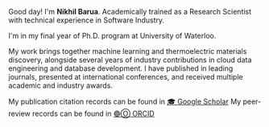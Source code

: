 

Good day! I'm **Nikhil Barua**. 
Academically trained as a Research Scientist with technical experience in Software Industry.

I'm in my final year of Ph.D. program at University of Waterloo. 

My work brings together machine learning and thermoelectric materials discovery, alongside several years of industry contributions in cloud data engineering and database development. I have published in leading journals, presented at international conferences, and received multiple academic and industry awards.

My publication citation records can be found in [🎓 Google Scholar](https://scholar.google.com/citations?user=LuAVbqEAAAAJ&hl=en) 
My peer-review records can be found in [🟢Ⓞ ORCID](https://orcid.org/0000-0002-2040-7903)


